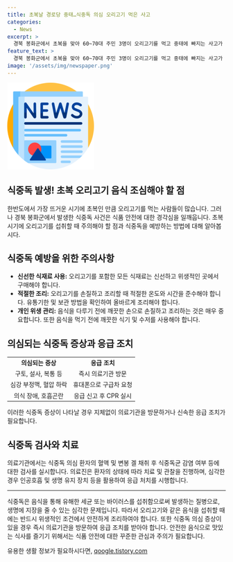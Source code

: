 ```yaml
---
title: 초복날 경로당 중태…식중독 의심 오리고기 먹은 사고
categories:
  - News
excerpt: >
  경북 봉화군에서 초복을 맞아 60~70대 주민 3명이 오리고기를 먹고 중태에 빠지는 사고가 발생했습니다. 이들은 식당에서 심정지와 의식 저하 등 위독한 증세를 보였지만, 병원으로 이송된 후에 안정 상태로 회복했습니다. 관계자는 식중독균 감염 여부 등을 확인하기 위해 샘플을 채취하여 검사 중이라고 밝혔습니다. (150자)
feature_text: >
  경북 봉화군에서 초복을 맞아 60~70대 주민 3명이 오리고기를 먹고 중태에 빠지는 사고가 발생했습니다. 이들은 식당에서 심정지와 의식 저하 등 위독한 증세를 보였지만, 병원으로 이송된 후에 안정 상태로 회복했습니다. 관계자는 식중독균 감염 여부 등을 확인하기 위해 샘플을 채취하여 검사 중이라고 밝혔습니다. (150자)
image: '/assets/img/newspaper.png'
---
```


<p><img src="/assets/img/newspaper.png" alt="kimp 속보" /></p>

<h2>식중독 발생! 초복 오리고기 음식 조심해야 할 점</h2>

<p data-ke-size="size16">한반도에서 가장 뜨거운 시기에 초복인 만큼 오리고기를 먹는 사람들이 많습니다. 그러나 경북 봉화군에서 발생한 식중독 사건은 식품 안전에 대한 경각심을 일깨웁니다. 초복 시기에 오리고기를 섭취할 때 주의해야 할 점과 식중독을 예방하는 방법에 대해 알아봅시다.</p>

<h2 data-ke-size="size26">식중독 예방을 위한 주의사항</h2>

<ul>
  <li><b>신선한 식재료 사용:</b> 오리고기를 포함한 모든 식재료는 신선하고 위생적인 곳에서 구매해야 합니다.</li>
  <li><b>적절한 조리:</b> 오리고기를 손질하고 조리할 때 적절한 온도와 시간을 준수해야 합니다. 유통기한 및 보관 방법을 확인하여 올바르게 조리해야 합니다.</li>
  <li><b>개인 위생 관리:</b> 음식을 다루기 전에 깨끗한 손으로 손질하고 조리하는 것은 매우 중요합니다. 또한 음식을 먹기 전에 깨끗한 식기 및 수저를 사용해야 합니다.</li>
</ul>

<h2 data-ke-size="size26">의심되는 식중독 증상과 응급 조치</h2>

<table>
  <tr>
    <td style="text-align: center; height: 17px;"><b>의심되는 증상</b></td>
    <td style="text-align: center; height: 17px;"><b>응급 조치</b></td>
  </tr>
  <tr>
    <td style="text-align: center; height: 17px;">구토, 설사, 복통 등</td>
    <td style="text-align: center; height: 17px;">즉시 의료기관 방문</td>
  </tr>
  <tr>
    <td style="text-align: center; height: 17px;">심강 부정맥, 혈압 하락</td>
    <td style="text-align: center; height: 17px;">휴대폰으로 구급차 요청</td>
  </tr>
  <tr>
    <td style="text-align: center; height: 17px;">의식 장애, 호흡곤란</td>
    <td style="text-align: center; height: 17px;">응급 신고 후 CPR 실시</td>
  </tr>
</table>

<p data-ke-size="size16">이러한 식중독 증상이 나타날 경우 지체없이 의료기관을 방문하거나 신속한 응급 조치가 필요합니다.</p>

<h2 data-ke-size="size26">식중독 검사와 치료</h2>

<p data-ke-size="size16">의료기관에서는 식중독 의심 환자의 혈액 및 변봉 겔 채취 후 식중독균 감염 여부 등에 대한 검사를 실시합니다. 의료진은 환자의 상태에 따라 치료 및 관찰을 진행하며, 심각한 경우 인공호흡 및 생명 유지 장치 등을 활용하여 응급 처치를 시행합니다.</p>

<hr>

<p data-ke-size="size16">식중독은 음식을 통해 유해한 세균 또는 바이러스를 섭취함으로써 발생하는 질병으로, 생명에 지장을 줄 수 있는 심각한 문제입니다. 따라서 오리고기와 같은 음식을 섭취할 때에는 반드시 위생적인 조건에서 안전하게 조리하여야 합니다. 또한 식중독 의심 증상이 있을 경우 즉시 의료기관을 방문하여 응급 조치를 받아야 합니다. 안전한 음식으로 맛있는 식사를 즐기기 위해서는 식품 안전에 대한 꾸준한 관심과 주의가 필요합니다.</p>
유용한 생활 정보가 필요하시다면, <a href="https://qoogle.tistory.com" rel="dofollow">qoogle.tistory.com</a>


